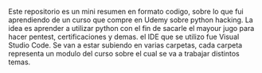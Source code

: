 Este repositorio es un mini resumen en formato codigo, sobre lo que fui aprendiendo de un curso que compre en Udemy sobre python hacking. La idea es aprender a utilizar python con el fin de sacarle el mayour jugo para hacer pentest, certificaciones y demas.
el IDE que se utilizo fue Visual Studio Code.
Se van a estar subiendo en varias carpetas, cada carpeta representa un modulo del curso sobre el cual se va a trabajar distintos temas.
